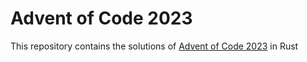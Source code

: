 # Advent of Code 2023

This repository contains the solutions of [Advent of Code 2023](https://adventofcode.com/2023) in Rust


